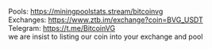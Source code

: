 <html>
  <body>
    
Pools: https://miningpoolstats.stream/bitcoinvg<br>
Exchanges: https://www.ztb.im/exchange?coin=BVG_USDT<br>
Telegram: https://t.me/BitcoinVG<br>
we are insist to listing our coin into your exchange and pool 
</body>
</html>
